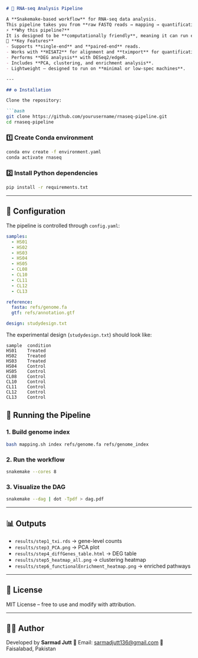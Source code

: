 
```markdown
# 🧬 RNA-seq Analysis Pipeline

A **Snakemake-based workflow** for RNA-seq data analysis.  
This pipeline takes you from **raw FASTQ reads → mapping → quantification → differential expression → functional enrichment**, all in one automated process.  
⚡ **Why this pipeline?**  
It is designed to be **computationally friendly**, meaning it can run efficiently on **minimal or low-spec systems** without requiring large HPC clusters. Perfect for lightweight setups or personal machines.
🚀 **Key Features**
- Supports **single-end** and **paired-end** reads.  
- Works with **HISAT2** for alignment and **tximport** for quantification.  
- Performs **DEG analysis** with DESeq2/edgeR.  
- Includes **PCA, clustering, and enrichment analysis**.  
- Lightweight – designed to run on **minimal or low-spec machines**.  

---

## ⚙️ Installation

Clone the repository:

```bash
git clone https://github.com/yourusername/rnaseq-pipeline.git
cd rnaseq-pipeline
````

### 1️⃣ Create Conda environment

```bash
conda env create -f environment.yaml
conda activate rnaseq
```

### 2️⃣ Install Python dependencies

```bash
pip install -r requirements.txt
```

---

## 📝 Configuration

The pipeline is controlled through `config.yaml`:

```yaml
samples:
  - HS01
  - HS02
  - HS03
  - HS04
  - HS05
  - CL08
  - CL10
  - CL11
  - CL12
  - CL13

reference:
  fasta: refs/genome.fa
  gtf: refs/annotation.gtf

design: studydesign.txt
```

The experimental design (`studydesign.txt`) should look like:

```text
sample	condition
HS01	Treated
HS02	Treated
HS03	Treated
HS04	Control
HS05	Control
CL08	Control
CL10	Control
CL11	Control
CL12	Control
CL13	Control
```

## 🚀 Running the Pipeline

### 1. **Build genome index**

```bash
bash mapping.sh index refs/genome.fa refs/genome_index
```

### 2. **Run the workflow**

```bash
snakemake --cores 8
```

### 3. **Visualize the DAG**

```bash
snakemake --dag | dot -Tpdf > dag.pdf
```

---

## 📊 Outputs

* `results/step1_txi.rds` → gene-level counts
* `results/step3_PCA.png` → PCA plot
* `results/step4_diffGenes_table.html` → DEG table
* `results/step5_heatmap_all.png` → clustering heatmap
* `results/step6_functionalEnrichment_heatmap.png` → enriched pathways

---

## 📜 License

MIT License – free to use and modify with attribution.

---

## 👨‍💻 Author

Developed by **Sarmad Jutt**
📧 Email: [sarmadjutt136@gmail.com](mailto:sarmadjutt136@gmail.com)
📍 Faisalabad, Pakistan

```
